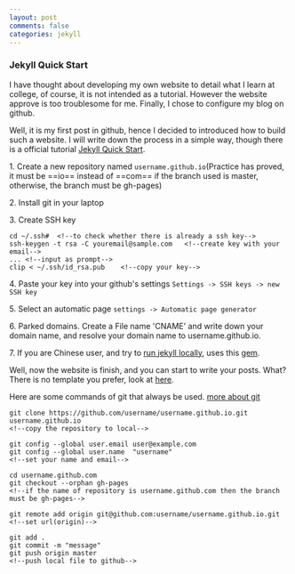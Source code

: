 ```yaml
---
layout: post
comments: false
categories: jekyll
---
```


### Jekyll Quick Start

I have thought about developing my own website to detail what I learn at college, of course, it is not intended as a tutorial. However the website approve is too troublesome for me. Finally, I chose to configure my blog on github.

Well, it is my first post in github, hence I decided to introduced how to build such a website.
I will write down the process in a simple way, though there is a official tutorial [Jekyll Quick Start](http://jekyllbootstrap.com/usage/jekyll-quick-start.html#toc_0).

  1\. Create a new repository named `username.github.io`(Practice has proved, it must be ==io== instead of ==com== if the branch used is master, otherwise, the branch must be gh-pages)
  
  2\. Install git in your laptop
  
  3\. Create SSH key

```
cd ~/.ssh#	<!--to check whether there is already a ssh key-->
ssh-keygen -t rsa -C youremail@sample.com	<!--create key with your email-->
...	<!--input as prompt-->
clip < ~/.ssh/id_rsa.pub	<!--copy your key-->
```

  4\. Paste your key into your github's settings
`Settings -> SSH keys -> new SSH key`

  5\. Select an automatic page
`settings -> Automatic page generator`

  6\. Parked domains. Create a File name 'CNAME' and write down your domain name, and resolve your domain name to username.github.io.

  7\. If you are Chinese user, and try to [run jekyll locally](http://jekyllbootstrap.com/usage/jekyll-quick-start.html#toc_6), uses this [gem](https://ruby.taobao.org/).

Well, now the website is finish, and you can start to write your posts. What? There is no template you prefer, look at [here](http://jekyllthemes.org/).

Here are some commands of git that always be used. [more about git](http://www.liaoxuefeng.com/wiki/0013739516305929606dd18361248578c67b8067c8c017b000)

```
git clone https://github.com/username/username.github.io.git username.github.io
<!--copy the repository to local-->

git config --global user.email user@example.com
git config --global user.name  "username"
<!--set your name and email-->

cd username.github.com
git checkout --orphan gh-pages
<!--if the name of repository is username.github.com then the branch must be gh-pages-->

git remote add origin git@github.com:username/username.github.io.git
<!--set url(origin)-->

git add .
git commit -m "message"
git push origin master
<!--push local file to github-->
```
